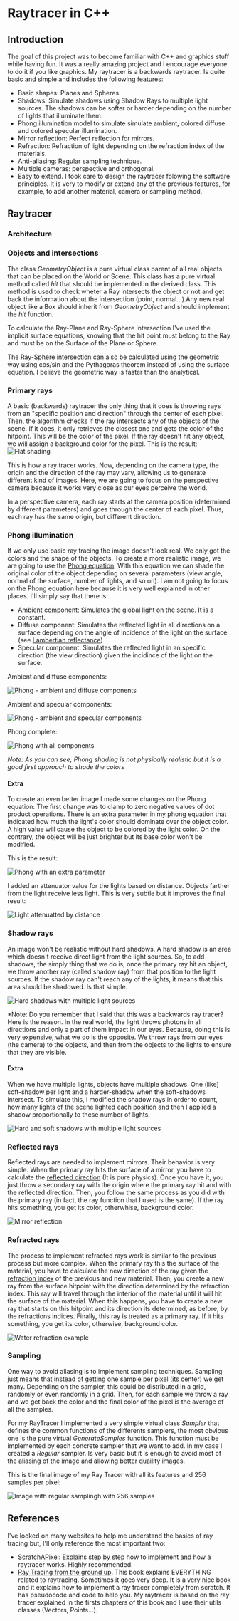 # Raytracer in C++
## Introduction
The goal of this project was to become familiar with C++ and graphics stuff while having fun. It was a really amazing project and I encourage everyone to do it if you like graphics.
My raytracer is a backwards raytracer. Is quite basic and simple and includes the following features:
* Basic shapes: Planes and Spheres.
* Shadows: Simulate shadows using Shadow Rays to multiple light sources. The shadows can be softer or harder depending on the number of lights that illuminate them.
* Phong illumination model to simulate simulate ambient, colored diffuse and colored specular illumination.
* Mirror reflection: Perfect reflection for mirrors.
* Refraction: Refraction of light depending on the refraction index of the materials.
* Anti-aliasing: Regular sampling technique.
* Multiple cameras: perspective and orthogonal.
* Easy to extend. I took care to design the raytracer folowing the software principles. It is very to modify or extend any of the previous features, for example, to add another material, camera or sampling method.

## Raytracer
### Architecture
### Objects and intersections
The class _GeometryObject_ is a pure virtual class parent of all real objects that can be placed on the World or Scene. This class has a pure virtual method called _hit_ that should be implemented in the derived class. This method is used to check wheter a Ray intersects the object or not and get back the information about the intersection (point, normal...).Any new real object like a Box should inherit from _GeometryObject_ and should implement the _hit_ function.

To calculate the Ray-Plane and Ray-Sphere intersection I've used the implicit surface equations, knowing that the hit point must belong to the Ray and must be on the Surface of the Plane or Sphere.

The Ray-Sphere intersection can also be calculated using the geometric way using cos/sin and the Pythagoras theorem instead of using the surface equation. I believe the geometric way is faster than the analytical.


### Primary rays
A basic (backwards) raytracer the only thing that it does is throwing rays from an "specific position and direction" through the center of each pixel. Then, the algorithm checks if the ray intersects any of the objects of the scene. If it does, it only retrieves the closest one and gets the color of the hitpoint. This will be the color of the pixel. If the ray doesn't hit any object, we will assign a background color for the pixel.
This is the result:
![Flat shading](https://github.com/mtrebi/Raytracer/blob/master/images/flat-shading.bmp "Flat shading example")

This is how a ray tracer works. Now, depending on the camera type, the origin and the direction of the ray may vary, allowing us to generate different kind of images. Here, we are going to focus on the perspective camera because it works very close as our eyes perceive the world.

In a perspective camera, each ray starts at the camera position (determined by different parameters) and goes through the center of each pixel. Thus, each ray has the same origin, but different direction.

### Phong illumination
If we only use basic ray tracing the image doesn't look real. We only got the colors and the shape of the objects. To create a more realistic image, we are going to use the [Phong equation](https://en.wikipedia.org/wiki/Phong_shading). With this equation we can shade the original color of the object depending on several parameters (view angle, normal of the surface, number of lights, and so on). I am not going to focus on the Phong equation here because it is very well explained in other places. I'll simply say that there is:
* Ambient component: Simulates the global light on the scene. It is a constant.
* Diffuse component: Simulates the reflected light in all directions on a surface depending on the angle of incidence of the light on the surface (see [Lambertian reflectance](https://en.wikipedia.org/wiki/Lambertian_reflectance))
* Specular component: Simulates the reflected light in an specific direction (the view direction) given the incidince of the light on the surface. 

Ambient and diffuse components:

![Phong - ambient and diffuse components](https://github.com/mtrebi/Raytracer/blob/master/images/phong-diffuse.bmp "Ambient and diffuse components of Phong shading")

Ambient and specular components:

![Phong - ambient and specular components](https://github.com/mtrebi/Raytracer/blob/master/images/phong-specular.bmp "Ambient and specular components of Phong shading")

Phong complete:

![Phong with all components](https://github.com/mtrebi/Raytracer/blob/master/images/phong-complete.bmp "Phong shading with all components")


*Note: As you can see, Phong shading is not physically realistic but it is a good first approach to shade the colors*

#### Extra
To create an even better image I made some changes on the Phong equation:
The first change was to clamp to zero negative values of dot product operations.
There is an extra parameter in my phong equation that indicated how much the light's color should dominate over the object color. A high value will cause the object to be colored by the light color. On the contrary, the object will be just brighter but its base color won't be modified.

This is the result:

![Phong with an extra parameter](https://github.com/mtrebi/Raytracer/blob/master/images/phong-new-parameter.bmp "Phong with an extra parameter")

I added an attenuator value for the lights based on distance. Objects farther from the light receive less light. This is very subtle but it improves the final result:

![Light attenuatted by distance](https://github.com/mtrebi/Raytracer/blob/master/images/light-attenuatted.bmp "Light attenuatted by distance")

### Shadow rays
An image won't be realistic without hard shadows. A hard shadow is an area which doesn't receive direct light from the light sources. So, to add shadows, the simply thing that we do is, once the primary ray hit an object, we throw another ray (called shadow ray) from that position to the light sources. If the shadow ray can't reach any of the lights, it means that this area should be shadowed. Is that simple.

![Hard shadows with multiple light sources](https://github.com/mtrebi/Raytracer/blob/master/images/hard-shadows.bmp "Hard shadows with multiple light sources")

*Note: Do you remember that I said that this was a backwards ray tracer? Here is the reason. In the real world, the light throws photons in all directions and only a part of them impact in our eyes. Because, doing this is very expensive, what we do is the opposite. We throw rays from our eyes (the camera) to the objects, and then from the objects to the lights to ensure that they are visible.

#### Extra
When we have multiple lights, objects have multiple shadows. One (like) soft-shadow per light and a harder-shadow when the soft-shadows intersect. To simulate this, I modified the shadow rays in order to count, how many lights of the scene lighted each position and then I applied a shadow proportionally to these number of lights.

![Hard and soft shadows with multiple light sources](https://github.com/mtrebi/Raytracer/blob/master/images/hard-soft-shadows.bmp "Hard and soft shadows with multiple light sources")

### Reflected rays
Reflected rays are needed to implement mirrors. Their behavior is very simple. When the primary ray hits the surface of a mirror, you have to calculate the [reflected direction](https://en.wikipedia.org/wiki/Reflection_(physics)) (It is pure physics). Once you have it, you just throw a secondary ray with the origin where the primary ray hit and with the reflected direction. Then, you follow the same process as you did with the primary ray (in fact, the ray function that I used is the same). If the ray hits something, you get its color, otherwhise, background color.

![Mirror reflection](https://github.com/mtrebi/Raytracer/blob/master/images/reflected-mirror.bmp "Mirror reflection")

### Refracted rays
The process to implement refracted rays work is similar to the previous process but more complex. When the primary ray this the surface of the material, you have to calculate the new direction of the ray given the [refraction index](https://en.wikipedia.org/wiki/Refraction) of the previous and new material. Then, you create a new ray from the surface hitpoint with the direction determined by the refraction index. This ray will travel through the interior of the material until it will hit the surface of the material. When this happens, you have to create a new ray that starts on this hitpoint and its direction its determined, as before, by the refractions indices. Finally, this ray is treated as a primary ray. If it hits something, you get its color, otherwise, background color.

![Water refraction example](https://github.com/mtrebi/Raytracer/blob/master/images/final-alising.bmp "Water refraction example")

### Sampling
One way to avoid aliasing is to implement sampling techniques. Sampling just means that instead of getting one sample per pixel (its center) we get many. Depending on the sampler, this could be distributed in a grid, randomly or even randomly in a grid. Then, for each sample we throw a ray and we get back the color and the final color of the pixel is the average of all the samples.

For my RayTracer I implemented a very simple virtual class _Sampler_ that defines the common functions of the differents samplers, the most obvious one is the pure virtual _GenerateSamples_ function. This function must be implemented by each concrete sampler that we want to add. In my case I created a _Regular_ sampler. Is very basic but it is enough to avoid most of the aliasing of the image and allowing better quaility images.

This is the final image of my Ray Tracer with all its features and 256 samples per pixel:

![Image with regular samplingh with 256 samples](https://github.com/mtrebi/Raytracer/blob/master/images/final-256-sampling.bmp "Image with regular samplingh with 256 samples]")

## References
I've looked on many websites to help me understand the basics of ray tracing but, I'll only reference the most important two:

* [ScratchAPixel](http://www.scratchapixel.com/index.php#3d-basic-rendering): Explains step by step how to implement and how a raytracer works. Highly recommended.
* [Ray Tracing from the ground up](http://www.raytracegroundup.com/). This book explains EVERYTHING related to raytracing. Sometimes it goes very deep. It is a very nice book and it explains how to implement a ray tracer completely from scratch. It has pseudocode and code to help you. My raytracer is based on the ray tracer explained in the firsts chapters of this book and I use their utils classes (Vectors, Points...).
